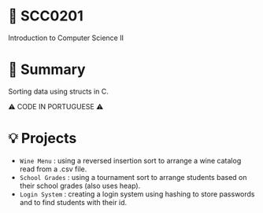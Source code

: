 # 🧪 SCC0201
Introduction to Computer Science II
# 📖 Summary
Sorting data using structs in C.
  
  :warning: CODE IN PORTUGUESE :warning:
  
# 💡 Projects
- `Wine Menu` : using a reversed insertion sort to arrange a wine catalog read from a .csv file.
- `School Grades` : using a tournament sort to arrange students based on their school grades (also uses heap). 
- `Login System` : creating a login system using hashing to store passwords and to find students with their id.

